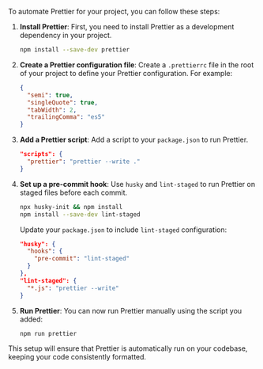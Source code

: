 To automate Prettier for your project, you can follow these steps:

1. **Install Prettier**: First, you need to install Prettier as a development dependency in your project.

   ```bash
   npm install --save-dev prettier
   ```

2. **Create a Prettier configuration file**: Create a `.prettierrc` file in the root of your project to define your Prettier configuration. For example:

   ```json
   {
     "semi": true,
     "singleQuote": true,
     "tabWidth": 2,
     "trailingComma": "es5"
   }
   ```

3. **Add a Prettier script**: Add a script to your `package.json` to run Prettier.

   ```json
   "scripts": {
     "prettier": "prettier --write ."
   }
   ```

4. **Set up a pre-commit hook**: Use `husky` and `lint-staged` to run Prettier on staged files before each commit.

   ```bash
   npx husky-init && npm install
   npm install --save-dev lint-staged
   ```

   Update your `package.json` to include `lint-staged` configuration:

   ```json
   "husky": {
     "hooks": {
       "pre-commit": "lint-staged"
     }
   },
   "lint-staged": {
     "*.js": "prettier --write"
   }
   ```

5. **Run Prettier**: You can now run Prettier manually using the script you added:

   ```bash
   npm run prettier
   ```

This setup will ensure that Prettier is automatically run on your codebase, keeping your code consistently formatted.
